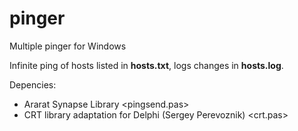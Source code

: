 pinger
======

Multiple pinger for Windows

Infinite ping of hosts listed in **hosts.txt**, logs changes in **hosts.log**.

Depencies:
* Ararat Synapse Library &lt;pingsend.pas&gt;
* CRT library adaptation for Delphi (Sergey Perevoznik) &lt;crt.pas&gt;
